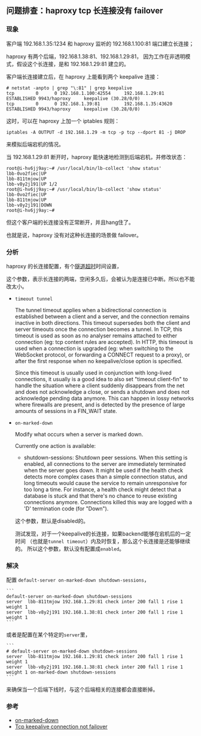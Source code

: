 
## 问题排查：haproxy tcp 长连接没有 failover

### 现象

客户端 192.168.1.35:1234 和 haproxy 监听的 192.168.1.100:81 端口建立长连接；

haproxy 有两个后端，192.168.1.38:81、192.168.1.29:81，
因为工作在非透明模式，假设这个长连接，是和 192.168.1.29:81 建立的。

客户端长连接建立后，在 haproxy 上能看到两个 keepalive 连接：

```
# netstat -anpto | grep "\:81" | grep keepalive
tcp        0      0 192.168.1.100:42554     192.168.1.29:81         ESTABLISHED 9943/haproxy     keepalive (30.28/0/0)
tcp        0      0 192.168.1.39:81         192.168.1.35:43620      ESTABLISHED 9943/haproxy     keepalive (30.28/0/0)
```

这时，可以在 haproxy 上加一个 iptables 规则：

```
iptables -A OUTPUT -d 192.168.1.29 -m tcp -p tcp --dport 81 -j DROP
```

来模拟后端宕机的情况。

当 192.168.1.29:81 断开时，haproxy 能快速地检测到后端宕机，并修改状态：

```
root@i-hv6jj9ay:~# /usr/local/bin/lb-collect 'show status'
lbb-0vo2fiec|UP
lbb-811tmjow|UP
lbb-v8y2j191|UP 1/2
root@i-hv6jj9ay:~# /usr/local/bin/lb-collect 'show status'
lbb-0vo2fiec|UP
lbb-811tmjow|UP
lbb-v8y2j191|DOWN
root@i-hv6jj9ay:~#
```

但这个客户端的长连接没有正常断开，并且hang住了。

也就是说，haproxy 没有对这种长连接的场景做 failover。

### 分析

haproxy 的长连接配置，有个[隧道超时](https://cbonte.github.io/haproxy-dconv/1.6/configuration.html#4.2-timeout%20tunnel)时间设置，

这个参数，表示长连接的两端，空闲多久后，会被认为是连接已中断。所以也不能改太小。

* `timeout tunnel`

    The tunnel timeout applies when a bidirectional connection is established
    between a client and a server, and the connection remains inactive in both
    directions. This timeout supersedes both the client and server timeouts once
    the connection becomes a tunnel. In TCP, this timeout is used as soon as no
    analyser remains attached to either connection (eg: tcp content rules are
    accepted). In HTTP, this timeout is used when a connection is upgraded (eg:
    when switching to the WebSocket protocol, or forwarding a CONNECT request
    to a proxy), or after the first response when no keepalive/close option is
    specified.

    Since this timeout is usually used in conjunction with long-lived connections,
    it usually is a good idea to also set "timeout client-fin" to handle the
    situation where a client suddenly disappears from the net and does not
    acknowledge a close, or sends a shutdown and does not acknowledge pending
    data anymore. This can happen in lossy networks where firewalls are present,
    and is detected by the presence of large amounts of sessions in a FIN_WAIT
    state.

* `on-marked-down`

    Modify what occurs when a server is marked down.

    Currently one action is available:
    - shutdown-sessions: Shutdown peer sessions. When this setting is enabled,
      all connections to the server are immediately terminated when the server
      goes down. It might be used if the health check detects more complex cases
      than a simple connection status, and long timeouts would cause the service
      to remain unresponsive for too long a time. For instance, a health check
      might detect that a database is stuck and that there's no chance to reuse
      existing connections anymore. Connections killed this way are logged with
      a 'D' termination code (for "Down").

     这个参数，默认是disabled的。

     测试发现，对于一个keepalive的长连接，如果backend能够在宕机后的一定时间
     （也就是`tunnel timeout`）内及时恢复，那么这个长连接是还能够继续的。
     所以这个参数，默认没有配置成`enabled`。

### 解决

配置 `default-server on-marked-down shutdown-sessions`，

    ```
    default-server on-marked-down shutdown-sessions
    server  lbb-811tmjow 192.168.1.29:81 check inter 200 fall 1 rise 1 weight 1
    server  lbb-v8y2j191 192.168.1.38:81 check inter 200 fall 1 rise 1 weight 1
    ```

或者是配置在某个特定的`server`里，

    ```
    # default-server on-marked-down shutdown-sessions
    server  lbb-811tmjow 192.168.1.29:81 check inter 200 fall 1 rise 1 weight 1
    server  lbb-v8y2j191 192.168.1.38:81 check inter 200 fall 1 rise 1 weight 1 on-marked-down shutdown-sessions
    ```

来确保当一个后端下线时，与这个后端相关的连接都会直接断掉。

### 参考

* [on-marked-down](https://cbonte.github.io/haproxy-dconv/1.6/configuration.html#5.2-on-marked-down)
* [Tcp keepalive connection not failover](https://discourse.haproxy.org/t/tcp-keepalive-connection-not-failover/4486/3)
